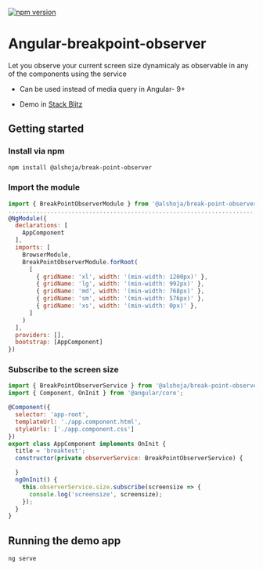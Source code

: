 [![npm version](https://badge.fury.io/js/%40angular%2Fcore.svg)](https://www.npmjs.com/package/@alshoja/break-point-observer)
# Angular-breakpoint-observer
Let you observe your current screen size dynamicaly as observable in any of the components using the service

* Can be used instead of media query in Angular- 9+

* Demo in [Stack Blitz](https://stackblitz.com/github/alshoja/break-point-observer)

## Getting started

### Install via npm 
```sh
npm install @alshoja/break-point-observer
```

### Import the module
```javascript
import { BreakPointObserverModule } from '@alshoja/break-point-observer';
............................................................................
@NgModule({
  declarations: [
    AppComponent
  ],
  imports: [
    BrowserModule,
    BreakPointObserverModule.forRoot(
      [
        { gridName: 'xl', width: '(min-width: 1200px)' },
        { gridName: 'lg', width: '(min-width: 992px)' },
        { gridName: 'md', width: '(min-width: 768px)' },
        { gridName: 'sm', width: '(min-width: 576px)' },
        { gridName: 'xs', width: '(min-width: 0px)' },
      ]
    )
  ],
  providers: [],
  bootstrap: [AppComponent]
})
```

### Subscribe to the screen size

```javascript
import { BreakPointObserverService } from '@alshoja/break-point-observer';
import { Component, OnInit } from '@angular/core';

@Component({
  selector: 'app-root',
  templateUrl: './app.component.html',
  styleUrls: ['./app.component.css']
})
export class AppComponent implements OnInit {
  title = 'breaktest';
  constructor(private observerService: BreakPointObserverService) {

  }
  ngOnInit() {
    this.observerService.size.subscribe(screensize => {
      console.log('screensize', screensize);
    });
  }
}

```

## Running the demo app

```sh
ng serve
```
